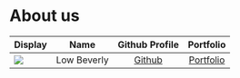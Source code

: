 # About us

Display |    Name     | Github Profile | Portfolio 
--------|:-----------:|:--------------:|:---------:
![](https://ibb.co/48tTmwJ) | Low Beverly |   [Github](https://github.com/Bev-low)   | [Portfolio](https://github.com/Bev-low/tp/blob/master/docs/docs/team/bev-low.md)

